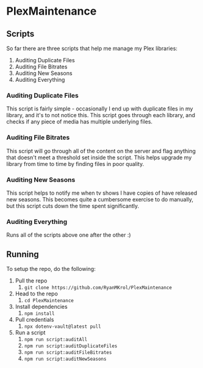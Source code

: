 # PlexMaintenance

## Scripts

So far there are three scripts that help me manage my Plex libraries:

1. Auditing Duplicate Files
1. Auditing File Bitrates
1. Auditing New Seasons
1. Auditing Everything

### Auditing Duplicate Files

This script is fairly simple - occasionally I end up with duplicate files in my library, and it's to not notice this. This script goes through each library, and checks if any piece of media has multiple underlying files.

### Auditing File Bitrates

This script will go through all of the content on the server and flag anything that doesn't meet a threshold set inside the script. This helps upgrade my library from time to time by finding files in poor quality.

### Auditing New Seasons

This script helps to notify me when tv shows I have copies of have released new seasons. This becomes quite a cumbersome exercise to do manually, but this script cuts down the time spent significantly.

### Auditing Everything

Runs all of the scripts above one after the other :)

## Running

To setup the repo, do the following:

1. Pull the repo
    1. `git clone https://github.com/RyanMKrol/PlexMaintenance`
1. Head to the repo
    1. `cd PlexMaintenance`
1. Install dependencies
    1. `npm install`
1. Pull credentials
    1. `npx dotenv-vault@latest pull`
1. Run a script
    1. `npm run script:auditAll`
    1. `npm run script:auditDuplicateFiles`
    1. `npm run script:auditFileBitrates`
    1. `npm run script:auditNewSeasons`
